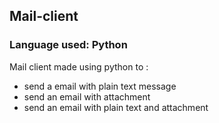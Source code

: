 <h2> Mail-client</h2>

<h3>Language used: Python </h3>


<p> Mail client made using python to :  </p>
<ul>
  <li>send a email with plain text message</li>
  <li>send an email with attachment</li>
  <li>send an email with plain text and attachment </li>
</ul>

